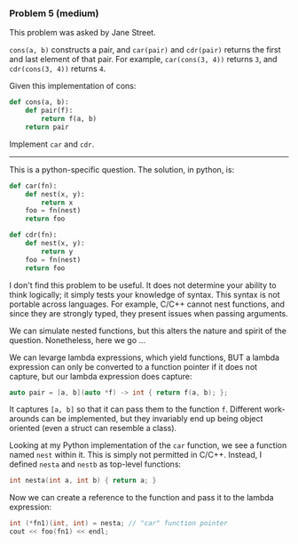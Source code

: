 ### Problem 5 (medium)

This problem was asked by Jane Street.

`cons(a, b)` constructs a pair, and `car(pair)` and `cdr(pair)` returns the first and last element of that pair. For example, `car(cons(3, 4))` returns `3`, and `cdr(cons(3, 4))` returns `4`.

Given this implementation of cons:

```python
def cons(a, b):
    def pair(f):
        return f(a, b)
    return pair
```
Implement `car` and `cdr`.

---
This is a python-specific question. The solution, in python, is:

```python
def car(fn):
	def nest(x, y):
		return x
	foo = fn(nest)
	return foo

def cdr(fn):
	def nest(x, y):
		return y
	foo = fn(nest)
	return foo
```
I don't find this problem to be useful. It does not determine your ability to think logically; it simply tests your knowledge of syntax. This syntax is not portable across languages. For example, C/C++ cannot nest functions, and since they are strongly typed, they present issues when passing arguments.

We can simulate nested functions, but this alters the nature and spirit of the question. Nonetheless, here we go ...

We can levarge lambda expressions, which yield functions, BUT a lambda expression can only be converted to a function pointer if it does not capture, but our lambda expression does capture:

```c++
auto pair = [a, b](auto *f) -> int { return f(a, b); };
```

It captures `[a, b]` so that it can pass them to the function `f`. Different work-arounds can be implemented, but they invariably end up being object oriented (even a struct can resemble a class).

Looking at my Python implementation of the `car` function, we see a function named `nest` within it. This is simply not permitted in C/C++. Instead, I defined `nesta` and `nestb` as top-level functions:

```c++
int nesta(int a, int b) { return a; }
```
Now we can create a reference to the function and pass it to the lambda expression:
```c++
int (*fn1)(int, int) = nesta; // "car" function pointer
cout << foo(fn1) << endl;
```
